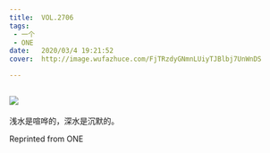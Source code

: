 ```yaml
---
title:	VOL.2706
tags:
 - 一个
 - ONE
date:	2020/03/4 19:21:52
cover:	http://image.wufazhuce.com/FjTRzdyGNmnLUiyTJBlbj7UnWnDS

---
```

![](http://image.wufazhuce.com/FjTRzdyGNmnLUiyTJBlbj7UnWnDS)
---

浅水是喧哗的，深水是沉默的。
 
Reprinted from ONE
